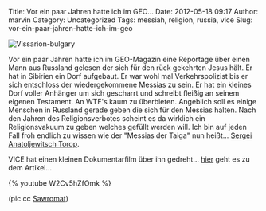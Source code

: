 Title: Vor ein paar Jahren hatte ich im GEO...
Date: 2012-05-18 09:17
Author: marvin
Category: Uncategorized
Tags: messiah, religion, russia, vice
Slug: vor-ein-paar-jahren-hatte-ich-im-geo

![Vissarion-bulgary]({static}/images/Vissarion-bulgary.jpg)

Vor ein paar Jahren hatte ich im GEO-Magazin eine Reportage über einen
Mann aus Russland gelesen der sich für den rück gekehrten Jesus hält. Er
hat in Sibirien ein Dorf aufgebaut. Er war wohl mal Verkehrspolizist bis
er sich entschloss der wiedergekommene Messias zu sein. Er hat ein
kleines Dorf voller Anhänger um sich gescharrt und schreibt fleißig an
seinem eigenen Testament. An WTF's kaum zu überbieten. Angeblich soll es
einige Menschen in Russland gerade geben die sich für den Messias
halten. Nach den Jahren des Religionsverbotes scheint es da wirklich ein
Religionsvakuum zu geben welches gefüllt werden will. Ich bin auf jeden
Fall froh endlich zu wissen wie der "Messias der Taiga" nun heißt...
[Sergei Anatoljewitsch
Torop](http://de.wikipedia.org/wiki/Sergei_Anatoljewitsch_Torop).

VICE hat einen kleinen Dokumentarfilm über ihn gedreht...
[hier](http://www.vice.com/read/the-mysteries-of-the-teacher-0000099-v18n12?Contentpage=-1)
geht es zu dem Artikel...

{% youtube W2Cv5hZfOmk %}

(pic cc
[Sawromat](http://en.wikipedia.org/wiki/File:Vissarion-bulgary.jpg))

